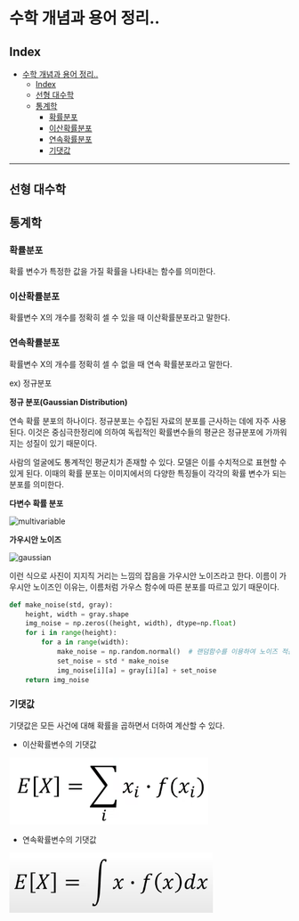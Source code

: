 # 수학 개념과 용어 정리..

## Index

- [수학 개념과 용어 정리..](#수학-개념과-용어-정리)
  - [Index](#index)
  - [선형 대수학](#선형-대수학)
  - [통계학](#통계학)
    - [확률분포](#확률분포)
    - [이산확률분포](#이산확률분포)
    - [연속확률분포](#연속확률분포)
    - [기댓값](#기댓값)

--- 

## 선형 대수학

## 통계학

### 확률분포

확률 변수가 특정한 값을 가질 확률을 나타내는 함수를 의미한다.

### 이산확률분포

확률변수 X의 개수를 정확히 셀 수 있을 때 이산확률분포라고 말한다.

### 연속확률분포

확률변수 X의 개수를 정확히 셀 수 없을 때 연속 확률분포라고 말한다.

ex) 정규분포

<strong>정규 분포(Gaussian Distribution)</strong>

연속 확률 분포의 하나이다. 정규분포는 수집된 자료의 분포를 근사하는 데에 자주 사용된다. 이것은 중심극한정리에 의하여 독립적인 확률변수들의 평균은 정규분포에 가까워지는 성질이 있기 때문이다.

사람의 얼굴에도 통계적인 평균치가 존재할 수 있다. 모델은 이를 수치적으로 표현할 수 있게 된다. 이때의 확률 분포는 이미지에서의 다양한 특징들이 각각의 확률 변수가 되는 분포를 의미한다.

<strong>다변수 확률 분포</strong>

![multivariable](https://upload.wikimedia.org/wikipedia/commons/thumb/5/57/Multivariate_Gaussian.png/330px-Multivariate_Gaussian.png)

<strong>가우시안 노이즈</strong>

![gaussian](https://img1.daumcdn.net/thumb/R1280x0/?scode=mtistory2&fname=https%3A%2F%2Fblog.kakaocdn.net%2Fdn%2FCbW0g%2FbtqN005Ge5Y%2FkUVZpwTKpdhOETVC94CAkK%2Fimg.png)

이런 식으로 사진이 지지직 거리는 느낌의 잡음을 가우시안 노이즈라고 한다. 이름이 가우시안 노이즈인 이유는, 이름처럼 가우스 함수에 따른 분포를 따르고 있기 때문이다.

```python
def make_noise(std, gray):
    height, width = gray.shape
    img_noise = np.zeros((height, width), dtype=np.float)
    for i in range(height):
        for a in range(width):
            make_noise = np.random.normal()  # 랜덤함수를 이용하여 노이즈 적용
            set_noise = std * make_noise
            img_noise[i][a] = gray[i][a] + set_noise
    return img_noise
```

### 기댓값

기댓값은 모든 사건에 대해 확률을 곱하면서 더하여 계산할 수 있다.

-   이산확률변수의 기댓값

![m1](./docs/math-1.png)

-   연속확률변수의 기댓값

![m2](./docs/math-2.png)
